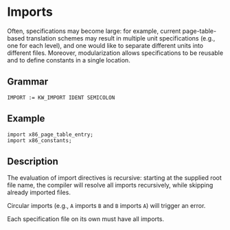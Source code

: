 # Imports

Often, specifications may become large: for example, current page-table-based translation
schemes may result in multiple unit specifications (e.g., one for each level), and one
would like to separate different units into different files. Moreover, modularization
allows specifications to be reusable and to define constants in a single location.

## Grammar

```
IMPORT := KW_IMPORT IDENT SEMICOLON
```

## Example

```vrs
import x86_page_table_entry;
import x86_constants;
```

## Description

The evaluation of import directives is recursive: starting at the supplied root file name,
the compiler will resolve all imports recursively, while skipping already imported files.

Circular imports (e.g., `A` imports `B` and `B` imports `A`) will trigger an error.

Each specification file on its own must have all imports.